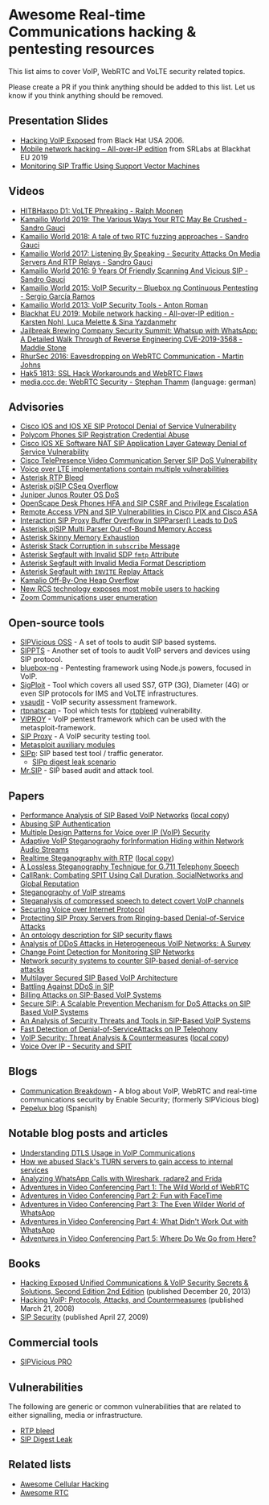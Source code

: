 # Awesome Real-time Communications hacking & pentesting resources

This list aims to cover VoIP, WebRTC and VoLTE security related topics.

Please create a PR if you think anything should be added to this list. Let us know if you think anything should be removed.

## Presentation Slides

- [Hacking VoIP Exposed](https://www.blackhat.com/presentations/bh-usa-06/BH-US-06-Endler.pdf) from Black Hat USA 2006.
- [Mobile network hacking – All-over-IP edition](https://i.blackhat.com/eu-19/Wednesday/eu-19-Yazdanmehr-Mobile-Network-Hacking-IP-Edition-2.pdf) from SRLabs at Blackhat EU 2019
- [Monitoring SIP Traffic Using Support Vector Machines](presentations/Monitoring_SIP_Traffic_Using_Support_Vector_Machines.pdf)

## Videos

- [HITBHaxpo D1: VoLTE Phreaking - Ralph Moonen](https://www.youtube.com/watch?v=H8vo56vImU4)
- [Kamailio World 2019: The Various Ways Your RTC May Be Crushed - Sandro Gauci](https://www.youtube.com/watch?v=012U3NeTVlY)
- [Kamailio World 2018: A tale of two RTC fuzzing approaches - Sandro Gauci](https://www.youtube.com/watch?v=CuxKD5zljVI)
- [Kamailio World 2017: Listening By Speaking - Security Attacks On Media Servers And RTP Relays - Sandro Gauci](https://www.youtube.com/watch?v=cAia1owHy68)
- [Kamailio World 2016: 9 Years Of Friendly Scanning And Vicious SIP - Sandro Gauci](https://www.youtube.com/watch?v=UC3m1PuCFE0)
- [Kamailio World 2015: VoIP Security – Bluebox ng Continuous Pentesting - Sergio García Ramos](https://www.youtube.com/watch?v=9OSvqjxMZBs&t=74s)
- [Kamailio World 2013: VoIP Security Tools - Anton Roman](https://www.youtube.com/watch?v=NToh90VW4LM)
- [Blackhat EU 2019: Mobile network hacking - All-over-IP edition - Karsten Nohl, Luca Melette & Sina Yazdanmehr](https://www.youtube.com/watch?v=3XUo7UBn28o)
- [Jailbreak Brewing Company Security Summit: Whatsup with WhatsApp: A Detailed Walk Through of Reverse Engineering CVE-2019-3568 - Maddie Stone](https://vimeo.com/377181218)
- [RhurSec 2016: Eavesdropping on WebRTC Communication - Martin Johns](https://www.youtube.com/watch?v=3K-BwDGdmko)
- [Hak5 1813: SSL Hack Workarounds and WebRTC Flaws](https://www.hak5.org/episodes/hak5-1813)
- [media.ccc.de: WebRTC Security - Stephan Thamm](https://www.youtube.com/watch?v=YOAhq37wdYU) (language: german)

## Advisories

- [Cisco IOS and IOS XE SIP Protocol Denial of Service Vulnerability](https://tools.cisco.com/security/center/content/CiscoSecurityAdvisory/cisco-sa-20190925-sip-dos)
- [Polycom Phones SIP Registration Credential Abuse](https://support.spectralink.com/sites/default/files/resource_files/Password_Issue_on_Polycom_Phones_EA74074_0.pdf)
- [Cisco IOS XE Software NAT SIP Application Layer Gateway Denial of Service Vulnerability](https://tools.cisco.com/security/center/content/CiscoSecurityAdvisory/cisco-sa-20190925-sip-alg)
- [Cisco TelePresence Video Communication Server SIP DoS Vulnerability](https://tools.cisco.com/security/center/content/CiscoSecurityAdvisory/cisco-sa-20140122-vcs)
- [Voice over LTE implementations contain multiple vulnerabilities](https://www.kb.cert.org/vuls/id/943167/)
- [Asterisk RTP Bleed](https://github.com/EnableSecurity/advisories/tree/master/ES2017-04-asterisk-rtp-bleed)
- [Asterisk pjSIP CSeq Overflow](https://github.com/EnableSecurity/advisories/tree/master/ES2017-01-asterisk-pjsip-cseq-overflow)
- [Juniper Junos Router OS DoS](https://www.cisecurity.org/advisory/a-vulnerability-in-juniper-junos-os-could-allow-for-denial-of-service_2019-111/)
- [OpenScape Desk Phones HFA and SIP CSRF and Privilege Escalation](https://networks.unify.com/security/advisories/OBSO-1903-02.pdf)
- [Remote Access VPN and SIP Vulnerabilities in Cisco PIX and Cisco ASA](https://www.opennet.ru/base/fire/1220546283_299.txt.html)
- [Interaction SIP Proxy Buffer Overflow in SIPParser() Leads to DoS](https://securitytracker.com/id?1015392)
- [Asterisk pjSIP Multi Parser Out-of-Bound Memory Access](https://github.com/EnableSecurity/advisories/tree/master/ES2017-02-asterisk-pjsip-multi-part-crash)
- [Asterisk Skinny Memory Exhaustion](https://github.com/EnableSecurity/advisories/tree/master/ES2017-02-asterisk-pjsip-multi-part-crash)
- [Asterisk Stack Corruption in `subscribe` Message](https://github.com/EnableSecurity/advisories/tree/master/ES2018-01-asterisk-pjsip-subscribe-stack-corruption)
- [Asterisk Segfault with Invalid SDP `fmtp` Attribute](https://github.com/EnableSecurity/advisories/tree/master/ES2018-02-asterisk-pjsip-sdp-invalid-fmtp-segfault)
- [Asterisk Segfault with Invalid Media Format Descriptiom](https://github.com/EnableSecurity/advisories/tree/master/ES2018-03-asterisk-pjsip-sdp-invalid-media-format-description-segfault)
- [Asterisk Segfault with `INVITE` Replay Attack](https://github.com/EnableSecurity/advisories/tree/master/ES2018-04-asterisk-pjsip-tcp-segfault)
- [Kamalio Off-By-One Heap Overflow](https://github.com/EnableSecurity/advisories/tree/master/ES2018-05-kamailio-heap-overflow)
- [New RCS technology exposes most mobile users to hacking](https://srlabs.de/bites/rcs-hacking/)
- [Zoom Communications user enumeration](https://blog.talosintelligence.com/2020/04/zoom-user-enumeration.html)

## Open-source tools

- [SIPVicious OSS](https://github.com/EnableSecurity/sipvicious/) - A set of tools to audit SIP based systems.
- [SIPPTS](https://github.com/Pepelux/sippts) - Another set of tools to audit VoIP servers and devices using SIP protocol.
- [bluebox-ng](https://github.com/jesusprubio/bluebox-ng) - Pentesting framework using Node.js powers, focused in VoIP.
- [SigPloit](https://github.com/SigPloiter/SigPloit) - Tool which covers all used SS7, GTP (3G), Diameter (4G) or even SIP protocols for IMS and VoLTE infrastructures.
- [vsaudit](https://github.com/eurialo/vsaudit) - VoIP security assessment framework.
- [rtpnatscan](https://github.com/kapejod/rtpnatscan) - Tool which tests for [rtpbleed](http://rtpbleed.com) vulnerability.
- [VIPROY](https://github.com/fozavci/viproy-voipkit) - VoIP pentest framework which can be used with the metasploit-framework.
- [SIP Proxy](https://sourceforge.net/projects/sipproxy/) - A VoIP security testing tool.
- [Metasploit auxiliary modules](https://github.com/rapid7/metasploit-framework/tree/master/modules/auxiliary/voip)
- [SIPp](http://sipp.sourceforge.net/): SIP based test tool / traffic generator.
    - [SIPp digest leak scenario](http://tomeko.net/other/sipp/sipp_cheatsheet.php)
- [Mr.SIP](https://github.com/meliht/Mr.SIP) - SIP based audit and attack tool.

## Papers

- [Performance Analysis of SIP Based VoIP Networks](http://citeseerx.ist.psu.edu/viewdoc/download?doi=10.1.1.578.6629&rep=rep1&type=pdf) ([local copy](papers/Performance_Analysis_of_SIP_Based_VoIP_Systems.pdf))
- [Abusing SIP Authentication](http://citeseerx.ist.psu.edu/viewdoc/download;jsessionid=3CFFE017B45D4DA203BB63095948EC4E?doi=10.1.1.653.8991&rep=rep1&type=pdf)
- [Multiple Design Patterns for Voice over IP (VoIP) Security](http://citeseerx.ist.psu.edu/viewdoc/download?doi=10.1.1.60.3488&rep=rep1&type=pdf)
- [Adaptive VoIP Steganography forInformation Hiding within Network Audio Streams](https://users.cs.fiu.edu/~fortega/spring17/df/research/infohiding/Xu-AdaptiveVoIPSteganography_06041962.pdf)
- [Realtime Steganography with RTP](http://www.uninformed.org/?v=8&a=3&t=pdf) ([local copy](papers/Realtime_Steganography_with_RTP.pdf))
- [A Lossless Steganography Technique for G.711 Telephony Speech](https://eprints.lib.hokudai.ac.jp/dspace/bitstream/2115/39690/1/MP-P2-7.pdf)
- [CallRank: Combating SPIT Using Call Duration, SocialNetworks and Global Reputation](https://www.cc.gatech.edu/~hpark/papers/CallRank.pdf)
- [Steganography of VoIP streams](https://arxiv.org/pdf/0805.2938v1/)
- [Steganalysis of compressed speech to detect covert VoIP channels](http://usir.salford.ac.uk/id/eprint/23103/1/IET_Compressed_Speech_Revised.pdf)
- [Securing Voice over Internet Protocol](http://citeseerx.ist.psu.edu/viewdoc/download?doi=10.1.1.215.7268&rep=rep1&type=pdf)
- [Protecting SIP Proxy Servers from Ringing-based Denial-of-Service Attacks](https://core.ac.uk/download/pdf/4820112.pdf)
- [An ontology description for SIP security flaws](https://web.archive.org/web/20121222012028/http://www.cs.columbia.edu/~dgen/papers/journal/Journal-03.pdf)
- [Analysis of DDoS Attacks in Heterogeneous VoIP Networks: A Survey](https://www.ijitee.org/wp-content/uploads/papers/v8i6s3/F10490486S319.pdf)
- [Change Point Detection for Monitoring SIP Networks](http://cagatayyildiz.github.io/pdf/eucnc.pdf)
- [Network security systems to counter SIP-based denial-of-service attacks](https://web.archive.org/web/20180619110044/http://www.cs.columbia.edu:80/~dgen/papers/journal/Journal-08.pdf)
- [Multilayer Secured SIP Based VoIP Architecture](https://www.researchgate.net/profile/Rowayda_Sadek/publication/282624359_Multilayer_Secured_SIP_Based_VoIP_Architecture/links/57c3ed2a08aed010b7ee370f/Multilayer-Secured-SIP-Based-VoIP-Architecture.pdf)
- [Battling Against DDoS in SIP](https://www.researchgate.net/profile/Georgios_Kambourakis/publication/281240581_Battling_Against_DDoS_in_SIP_Is_Machine_Learning-based_Detection_an_Effective_Weapon/links/55dc7f2508aec156b9b1801d/Battling-Against-DDoS-in-SIP-Is-Machine-Learning-based-Detection-an-Effective-Weapon.pdf)
- [Billing Attacks on SIP-Based VoIP Systems](https://www.usenix.org/legacy/events/woot07/tech/full_papers/zhang/zhang.pdf)
- [Secure SIP: A Scalable Prevention Mechanism for DoS Attacks on SIP Based VoIP Systems](http://www.cs.columbia.edu/~hgs/papers/Orma0807_Secure.pdf)
- [An Analysis of Security Threats and Tools in SIP-Based VoIP Systems](http://startrinity.com/VoIP/Resources/sip371.pdf)
- [Fast Detection of Denial-of-ServiceAttacks on IP Telephony](https://www.eecis.udel.edu/~hnw/paper/iwqos06.pdf)
- [VoIP Security: Threat Analysis & Countermeasures](https://fysarakis.com/uploads/2/0/6/3/20637656/MSc_Project_Thesis_VoIP.pdf) ([local copy](papers/Threat_Analysis_VoIP_Systems.pdf))
- [Voice Over IP - Security and SPIT](http://www.rainer.baumann.info/public/voip.pdf)

## Blogs

- [Communication Breakdown](https://www.rtcsec.com) - A blog about VoIP, WebRTC and real-time communications security by Enable Security; (formerly SIPVicious blog)
- [Pepelux blog](http://blog.pepelux.org/) (Spanish)

## Notable blog posts and articles

- [Understanding DTLS Usage in VoIP Communications](https://www.gremwell.com/node/954)
- [How we abused Slack's TURN servers to gain access to internal services](https://www.rtcsec.com/2020/04/01-slack-webrtc-turn-compromise/)
- [Analyzing WhatsApp Calls with Wireshark, radare2 and Frida](https://medium.com/@schirrmacher/analyzing-whatsapp-calls-176a9e776213)
- [Adventures in Video Conferencing Part 1: The Wild World of WebRTC](https://googleprojectzero.blogspot.com/2018/12/adventures-in-video-conferencing-part-1.html)
- [Adventures in Video Conferencing Part 2: Fun with FaceTime](https://googleprojectzero.blogspot.com/2018/12/adventures-in-video-conferencing-part-2.html)
- [Adventures in Video Conferencing Part 3: The Even Wilder World of WhatsApp](https://googleprojectzero.blogspot.com/search?q=Adventures+in+Video+Conferencing)
- [Adventures in Video Conferencing Part 4: What Didn't Work Out with WhatsApp](https://googleprojectzero.blogspot.com/2018/12/adventures-in-video-conferencing-part-4.html)
- [Adventures in Video Conferencing Part 5: Where Do We Go from Here?](https://googleprojectzero.blogspot.com/2018/12/adventures-in-video-conferencing-part-5.html)

## Books

- [Hacking Exposed Unified Communications & VoIP Security Secrets & Solutions, Second Edition 2nd Edition](https://www.amazon.com/Hacking-Exposed-Communications-Security-Solutions-ebook/dp/B00EHIEDW2/) (published December 20, 2013)
- [Hacking VoIP: Protocols, Attacks, and Countermeasures](https://www.amazon.com/Hacking-VoIP-Protocols-Attacks-Countermeasures-dp-1593271638/) (published March 21, 2008)
- [SIP Security](https://www.amazon.com/dp/0470516364/) (published April 27, 2009)

## Commercial tools

- [SIPVicious PRO](https://sipvicious.pro)

## Vulnerabilities

The following are generic or common vulnerabilities that are related to either signalling, media or infrastructure.

- [RTP bleed](https://rtpbleed.com)
- [SIP Digest Leak](https://resources.enablesecurity.com/resources/sipdigestleak-tut.pdf)

## Related lists

- [Awesome Cellular Hacking](https://github.com/W00t3k/Awesome-Cellular-Hacking)
- [Awesome RTC](https://github.com/rtckit/awesome-rtc/)